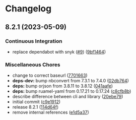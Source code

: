 # Changelog

## 8.2.1 (2023-05-09)


### Continuous Integration

* replace dependabot with snyk ([#9](https://github.com/equinor/ecalc/issues/9)) ([9bf1464](https://github.com/equinor/ecalc/commit/9bf1464f0fc8a0d5fe30674eeace3b39c3954186))


### Miscellaneous Chores

* change to correct baseurl ([7701663](https://github.com/equinor/ecalc/commit/7701663f3c1cda5a7ccbbbde3e5717ee369ea962))
* **deps-dev:** bump nbconvert from 7.3.1 to 7.4.0 ([02db764](https://github.com/equinor/ecalc/commit/02db764da376718e1a64586440d2f28610d90063))
* **deps:** bump orjson from 3.8.11 to 3.8.12 ([041aafe](https://github.com/equinor/ecalc/commit/041aafe8ccae9f79502b6571a657c8744a7b4ff0))
* **deps:** bump ruamel-yaml from 0.17.21 to 0.17.24 ([c8cfb8b](https://github.com/equinor/ecalc/commit/c8cfb8bf9537777876cef1171f0fff7daaf328c3))
* describe difference between cli and library ([20ebe79](https://github.com/equinor/ecalc/commit/20ebe79c7c0dd30e9a58cc27f6228de11fc718f2))
* initial commit ([c9e1912](https://github.com/equinor/ecalc/commit/c9e1912758d5c84e71a9788a78c942d8ef6a4403))
* release 8.2.1 ([114d64f](https://github.com/equinor/ecalc/commit/114d64fc1907c000bf7d3d74b24e4a04394f3188))
* remove internal references ([e1d5a37](https://github.com/equinor/ecalc/commit/e1d5a37cd4c1c98981fbe3dfadbe4bda19701557))
